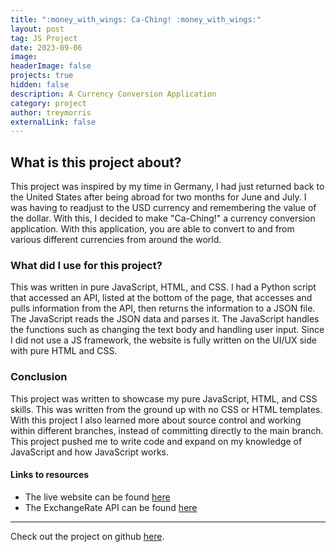 ```yaml
---
title: ":money_with_wings: Ca-Ching! :money_with_wings:"
layout: post
tag: JS Project
date: 2023-09-06
image: 
headerImage: false
projects: true
hidden: false
description: A Currency Conversion Application
category: project
author: treymorris
externalLink: false
---
```


## What is this project about?
This project was inspired by my time in Germany, I had just returned back to the United States after being abroad for two months for June and July. I was having to readjust to the USD currency and remembering the value of the dollar. With this, I decided to make "Ca-Ching!" a currency conversion application. With this application, you are able to convert to and from various different currencies from around the world. 


### What  did I use for this project?
This was written in pure JavaScript, HTML, and CSS. I had a Python script that accessed an API, listed at the bottom of the page, that accesses and pulls information from the API, then returns the information to a JSON file. The JavaScript reads the JSON data and parses it. The JavaScript handles the functions such as changing the text body and handling user input. Since I did not use a JS framework, the website is fully written on the UI/UX side with pure HTML and CSS. 





### Conclusion

This project was written to showcase my pure JavaScript, HTML, and CSS skills. This was written from the ground up with no CSS or HTML templates. With this project I also learned more about source control and working within different branches, instead of committing directly to the main branch. This project pushed me to write code and expand on my knowledge of JavaScript and how JavaScript works.



#### Links to resources

* The live website can be found [here](http://ca-ching.site/)
* The ExchangeRate API can be found [here](https://www.exchangerate-api.com/)


---

Check out the project on github [here](https://github.com/TreyBMorris/CurrencyConversion).
